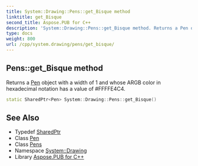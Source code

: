```yaml
---
title: System::Drawing::Pens::get_Bisque method
linktitle: get_Bisque
second_title: Aspose.PUB for C++
description: 'System::Drawing::Pens::get_Bisque method. Returns a Pen object with a width of 1 and whose ARGB color in hexadecimal notation has a value of #FFFFE4C4 in C++.'
type: docs
weight: 800
url: /cpp/system.drawing/pens/get_bisque/
---
```

## Pens::get_Bisque method


Returns a [Pen](../../pen/) object with a width of 1 and whose ARGB color in hexadecimal notation has a value of #FFFFE4C4.

```cpp
static SharedPtr<Pen> System::Drawing::Pens::get_Bisque()
```

## See Also

* Typedef [SharedPtr](../../../system/sharedptr/)
* Class [Pen](../../pen/)
* Class [Pens](../)
* Namespace [System::Drawing](../../)
* Library [Aspose.PUB for C++](../../../)

